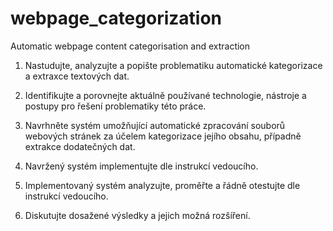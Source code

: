 # webpage_categorization
Automatic webpage content categorisation and extraction

1. Nastudujte, analyzujte a popište problematiku automatické kategorizace a extraxce textových dat.

2. Identifikujte a porovnejte aktuálně používané technologie, nástroje a postupy pro řešení problematiky této práce.

3. Navrhněte systém umožňující automatické zpracování souborů webových stránek za účelem kategorizace jejího obsahu, případně extrakce dodatečných dat.

4. Navržený systém implementujte dle instrukcí vedoucího.

5. Implementovaný systém analyzujte, proměřte a řádně otestujte dle instrukcí vedoucího.

6. Diskutujte dosažené výsledky a jejich možná rozšíření.
